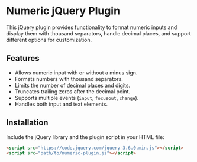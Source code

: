 # Numeric jQuery Plugin

This jQuery plugin provides functionality to format numeric inputs and display them with thousand separators, handle decimal places, and support different options for customization.

## Features

- Allows numeric input with or without a minus sign.
- Formats numbers with thousand separators.
- Limits the number of decimal places and digits.
- Truncates trailing zeros after the decimal point.
- Supports multiple events (`input`, `focusout`, `change`).
- Handles both input and text elements.

## Installation

Include the jQuery library and the plugin script in your HTML file:

```html
<script src="https://code.jquery.com/jquery-3.6.0.min.js"></script>
<script src="path/to/numeric-plugin.js"></script>
